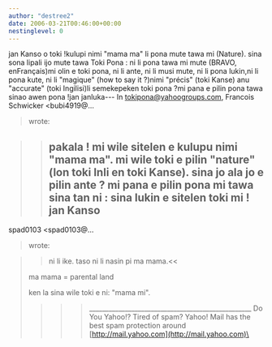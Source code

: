 ```yaml
---
author: "destree2"
date: 2006-03-21T00:46:00+00:00
nestinglevel: 0
---
```

jan Kanso o toki !kulupi nimi "mama ma" li pona mute tawa mi (Nature). sina sona lipali ijo mute tawa Toki Pona : ni li pona tawa mi mute (BRAVO, enFrançais)mi olin e toki pona, ni li ante, ni li musi mute, ni li pona lukin,ni li pona kute, ni li "magique" (how to say it ?)nimi "précis" (toki Kanse) anu "accurate" (toki Ingilisi)li semekepeken toki pona ?mi pana e pilin pona tawa sinao awen pona !jan janluka---
 In [tokipona@yahoogroups.com](mailto://tokipona@yahoogroups.com), Francois Schwicker <bubi4919@...
>wrote:

>> pakala !
>> mi wile sitelen e kulupu nimi "mama ma". mi wile toki
> e pilin "nature" (lon toki Inli en toki Kanse). sina
> jo ala jo e pilin ante ?
>> mi pana e pilin pona mi tawa sina tan ni : sina lukin
> e sitelen toki mi !
>> jan Kanso
>> ---
 spad0103 <spad0103@...
> wrote:

>>> 
> 
>> ni li ike. taso ni li nasin pi ma mama.<<
> 
> ma mama = parental land
> 
> ken la sina wile toki e ni: "mama mi".
> 
>> 
>> 
>> 
>>>> \_\_\_\_\_\_\_\_\_\_\_\_\_\_\_\_\_\_\_\_\_\_\_\_\_\_\_\_\_\_\_\_\_\_\_\_\_\_\_\_\_\_\_\_\_\_\_\_\_\_
> Do You Yahoo!?
> Tired of spam? Yahoo! Mail has the best spam protection around
> [http://mail.yahoo.com](http://mail.yahoo.com)\
>